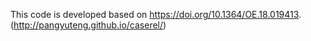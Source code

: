 This code is developed based on https://doi.org/10.1364/OE.18.019413. (http://pangyuteng.github.io/caserel/)
